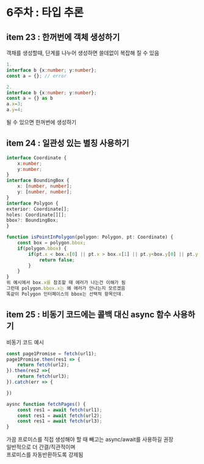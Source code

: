 # 6주차 : 타입 추론

## item 23 : 한꺼번에 객체 생성하기

객채를 생성할때, 단계를 나누어 생성하면 쓸데없이 복잡해 질 수 있음  
```ts
1.
interface b {x:number; y:number};
const a = {}; // error

2.
interface b {x:number; y:number};
const a = {} as b
a.x=3;
a.y=4;
```
될 수 있으면 한꺼번에 생성하기  

## item 24 : 일관성 있는 별칭 사용하기  

```ts  
interface Coordinate {
    x:number;
    y:number;
}
interface BoundingBox {
    x: [number, number];
    y: [number, number];
}
interface Polygon {
exterior: Coordinate[];
holes: Coordinate[][];
bbox?: BoundingBox;
}

function isPointInPolygon(polygon: Polygon, pt: Coordinate) {
    const box = polygon.bbox;
    if(polygon.bbox) {
        if(pt.x < box.x[0] || pt.x > box.x[1] || pt.y<box.y[0] || pt.y > box.y[1]) {
            return false;
        }                                                                                                           
    }
}
위 예시에서 box.x를 참조할 때 에러가 나는건 이해가 됨
그런데 polygon.bbox.x는 왜 에러가 안나는지 모르겠음
똑같이 Polygon 인터페이스의 bbox는 선택적 항목인데.
```  

## item 25 : 비동기 코드에는 콜백 대신 async 함수 사용하기

비동기 코드 예시  
```js
const page1Promise = fetch(url1);
page1Promise.then(res1 => {
    return fetch(url2);
}).then(res2 =>{
    return fetch(url3);
}).catch(err => {

})

aysnc function fetchPages() {
    const res1 = await fetch(url1);
    const res1 = await fetch(url2);
    const res1 = await fetch(url3);
}
```

가끔 프로미스를 직접 생성해야 할 때 빼고는 async/await를 사용하길 권장  
일반적으로 더 간결/직관적이며  
프로미스를 자동반환하도록 강제됨  


